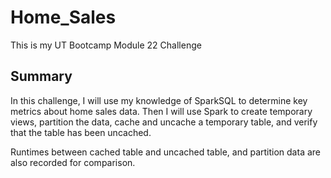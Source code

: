 # Home_Sales
This is my UT Bootcamp Module 22 Challenge

## Summary
In this challenge, I will use my knowledge of SparkSQL to determine key metrics about home sales data. Then I will use Spark to create temporary views, partition the data, cache and uncache a temporary table, and verify that the table has been uncached.

Runtimes between cached table and uncached table, and partition data are also recorded for comparison.
